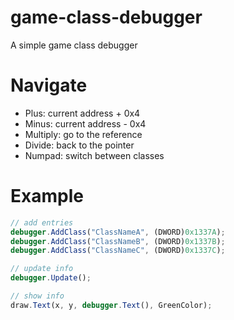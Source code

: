 # game-class-debugger
A simple game class debugger

# Navigate
* Plus: current address + 0x4
* Minus: current address - 0x4
* Multiply: go to the reference
* Divide: back to the pointer
* Numpad: switch between classes

# Example
```Javascript
// add entries
debugger.AddClass("ClassNameA", (DWORD)0x1337A);
debugger.AddClass("ClassNameB", (DWORD)0x1337B);
debugger.AddClass("ClassNameC", (DWORD)0x1337C);

// update info
debugger.Update();

// show info
draw.Text(x, y, debugger.Text(), GreenColor);
```


